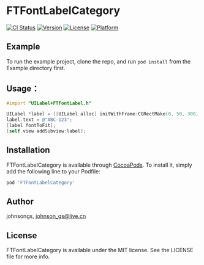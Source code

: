 # FTFontLabelCategory

[![CI Status](https://travis-ci.org/johnsongs/FTFontLabelCategory.svg?branch=master)](https://travis-ci.org/johnsongs/FTFontLabelCategory)
[![Version](https://img.shields.io/cocoapods/v/FTFontLabelCategory.svg?style=flat)](http://cocoapods.org/pods/FTFontLabelCategory)
[![License](https://img.shields.io/cocoapods/l/FTFontLabelCategory.svg?style=flat)](http://cocoapods.org/pods/FTFontLabelCategory)
[![Platform](https://img.shields.io/cocoapods/p/FTFontLabelCategory.svg?style=flat)](http://cocoapods.org/pods/FTFontLabelCategory)

## Example

To run the example project, clone the repo, and run `pod install` from the Example directory first.

## Usage：

```Objective-C
#import "UILabel+FTFontLabel.h"

UILabel *label = [[UILabel alloc] initWithFrame:CGRectMake(0, 50, 300, 100)];
label.text = @"ABC-123";
[label fontToFit];
[self.view addSubview:label];
```

## Installation

FTFontLabelCategory is available through [CocoaPods](http://cocoapods.org). To install
it, simply add the following line to your Podfile:

```ruby
pod 'FTFontLabelCategory'
```

## Author

johnsongs, johnson_gs@live.cn

## License

FTFontLabelCategory is available under the MIT license. See the LICENSE file for more info.
